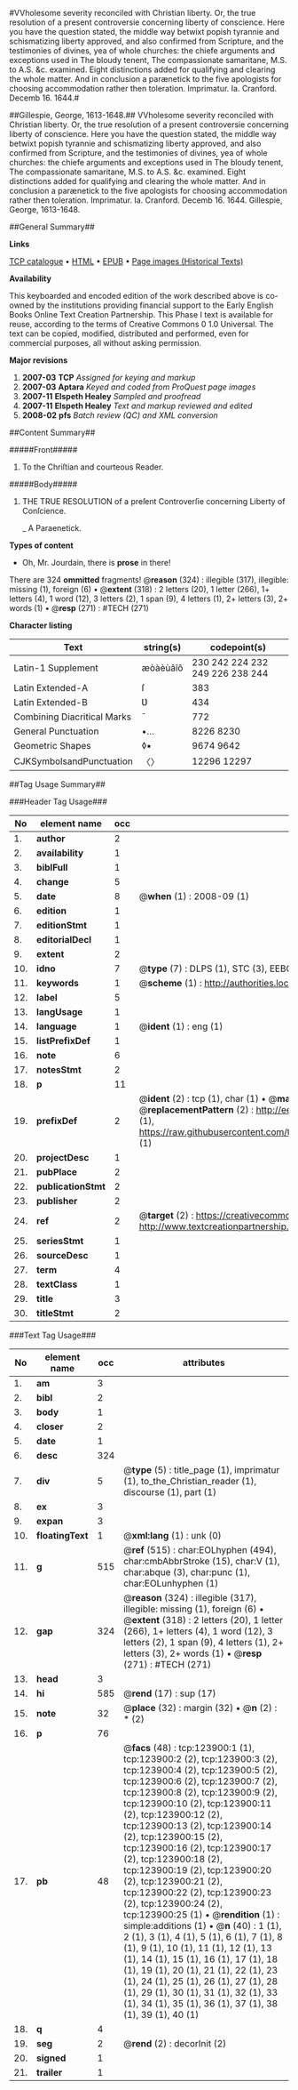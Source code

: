 #VVholesome severity reconciled with Christian liberty. Or, the true resolution of a present controversie concerning liberty of conscience. Here you have the question stated, the middle way betwixt popish tyrannie and schismatizing liberty approved, and also confirmed from Scripture, and the testimonies of divines, yea of whole churches: the chiefe arguments and exceptions used in The bloudy tenent, The compassionate samaritane, M.S. to A.S. &c. examined. Eight distinctions added for qualifying and clearing the whole matter. And in conclusion a parænetick to the five apologists for choosing accommodation rather then toleration. Imprimatur. Ia. Cranford. Decemb 16. 1644.#

##Gillespie, George, 1613-1648.##
VVholesome severity reconciled with Christian liberty. Or, the true resolution of a present controversie concerning liberty of conscience. Here you have the question stated, the middle way betwixt popish tyrannie and schismatizing liberty approved, and also confirmed from Scripture, and the testimonies of divines, yea of whole churches: the chiefe arguments and exceptions used in The bloudy tenent, The compassionate samaritane, M.S. to A.S. &c. examined. Eight distinctions added for qualifying and clearing the whole matter. And in conclusion a parænetick to the five apologists for choosing accommodation rather then toleration. Imprimatur. Ia. Cranford. Decemb 16. 1644.
Gillespie, George, 1613-1648.

##General Summary##

**Links**

[TCP catalogue](http://www.ota.ox.ac.uk/tcp/)  • 
[HTML](http://tei.it.ox.ac.uk/tcp/Texts-HTML/free/A86/A86009.html)  • 
[EPUB](http://tei.it.ox.ac.uk/tcp/Texts-EPUB/free/A86/A86009.epub) • 
[Page images (Historical Texts)](https://data.historicaltexts.jisc.ac.uk/view?pubId=eebo-99871489e&pageId=eebo-99871489e-123900-1)

**Availability**

This keyboarded and encoded edition of the
	       work described above is co-owned by the institutions
	       providing financial support to the Early English Books
	       Online Text Creation Partnership. This Phase I text is
	       available for reuse, according to the terms of Creative
	       Commons 0 1.0 Universal. The text can be copied,
	       modified, distributed and performed, even for
	       commercial purposes, all without asking permission.

**Major revisions**

1. __2007-03__ __TCP__ *Assigned for keying and markup*
1. __2007-03__ __Aptara__ *Keyed and coded from ProQuest page images*
1. __2007-11__ __Elspeth Healey__ *Sampled and proofread*
1. __2007-11__ __Elspeth Healey__ *Text and markup reviewed and edited*
1. __2008-02__ __pfs__ *Batch review (QC) and XML conversion*

##Content Summary##

#####Front#####

1. To the Chriſtian and courteous Reader.

#####Body#####

1. THE
TRUE RESOLUTION
of a preſent Controverſie concerning
Liberty of Conſcience.

    _ A Paraenetick.

**Types of content**

  * Oh, Mr. Jourdain, there is **prose** in there!

There are 324 **ommitted** fragments! 
 @__reason__ (324) : illegible (317), illegible: missing (1), foreign (6)  •  @__extent__ (318) : 2 letters (20), 1 letter (266), 1+ letters (4), 1 word (12), 3 letters (2), 1 span (9), 4 letters (1), 2+ letters (3), 2+ words (1)  •  @__resp__ (271) : #TECH (271)

**Character listing**


|Text|string(s)|codepoint(s)|
|---|---|---|
|Latin-1 Supplement|æòàèùâîô|230 242 224 232 249 226 238 244|
|Latin Extended-A|ſ|383|
|Latin Extended-B|Ʋ|434|
|Combining             Diacritical Marks|̄|772|
|General Punctuation|•…|8226 8230|
|Geometric Shapes|◊▪|9674 9642|
|CJKSymbolsandPunctuation|〈〉|12296 12297|

##Tag Usage Summary##

###Header Tag Usage###

|No|element name|occ|attributes|
|---|---|---|---|
|1.|__author__|2||
|2.|__availability__|1||
|3.|__biblFull__|1||
|4.|__change__|5||
|5.|__date__|8| @__when__ (1) : 2008-09 (1)|
|6.|__edition__|1||
|7.|__editionStmt__|1||
|8.|__editorialDecl__|1||
|9.|__extent__|2||
|10.|__idno__|7| @__type__ (7) : DLPS (1), STC (3), EEBO-CITATION (1), PROQUEST (1), VID (1)|
|11.|__keywords__|1| @__scheme__ (1) : http://authorities.loc.gov/ (1)|
|12.|__label__|5||
|13.|__langUsage__|1||
|14.|__language__|1| @__ident__ (1) : eng (1)|
|15.|__listPrefixDef__|1||
|16.|__note__|6||
|17.|__notesStmt__|2||
|18.|__p__|11||
|19.|__prefixDef__|2| @__ident__ (2) : tcp (1), char (1)  •  @__matchPattern__ (2) : ([0-9\-]+):([0-9IVX]+) (1), (.+) (1)  •  @__replacementPattern__ (2) : http://eebo.chadwyck.com/downloadtiff?vid=$1&page=$2 (1), https://raw.githubusercontent.com/textcreationpartnership/Texts/master/tcpchars.xml#$1 (1)|
|20.|__projectDesc__|1||
|21.|__pubPlace__|2||
|22.|__publicationStmt__|2||
|23.|__publisher__|2||
|24.|__ref__|2| @__target__ (2) : https://creativecommons.org/publicdomain/zero/1.0/ (1), http://www.textcreationpartnership.org/docs/. (1)|
|25.|__seriesStmt__|1||
|26.|__sourceDesc__|1||
|27.|__term__|4||
|28.|__textClass__|1||
|29.|__title__|3||
|30.|__titleStmt__|2||


###Text Tag Usage###

|No|element name|occ|attributes|
|---|---|---|---|
|1.|__am__|3||
|2.|__bibl__|2||
|3.|__body__|1||
|4.|__closer__|2||
|5.|__date__|1||
|6.|__desc__|324||
|7.|__div__|5| @__type__ (5) : title_page (1), imprimatur (1), to_the_Christian_reader (1), discourse (1), part (1)|
|8.|__ex__|3||
|9.|__expan__|3||
|10.|__floatingText__|1| @__xml:lang__ (1) : unk (0)|
|11.|__g__|515| @__ref__ (515) : char:EOLhyphen (494), char:cmbAbbrStroke (15), char:V (1), char:abque (3), char:punc (1), char:EOLunhyphen (1)|
|12.|__gap__|324| @__reason__ (324) : illegible (317), illegible: missing (1), foreign (6)  •  @__extent__ (318) : 2 letters (20), 1 letter (266), 1+ letters (4), 1 word (12), 3 letters (2), 1 span (9), 4 letters (1), 2+ letters (3), 2+ words (1)  •  @__resp__ (271) : #TECH (271)|
|13.|__head__|3||
|14.|__hi__|585| @__rend__ (17) : sup (17)|
|15.|__note__|32| @__place__ (32) : margin (32)  •  @__n__ (2) : * (2)|
|16.|__p__|76||
|17.|__pb__|48| @__facs__ (48) : tcp:123900:1 (1), tcp:123900:2 (2), tcp:123900:3 (2), tcp:123900:4 (2), tcp:123900:5 (2), tcp:123900:6 (2), tcp:123900:7 (2), tcp:123900:8 (2), tcp:123900:9 (2), tcp:123900:10 (2), tcp:123900:11 (2), tcp:123900:12 (2), tcp:123900:13 (2), tcp:123900:14 (2), tcp:123900:15 (2), tcp:123900:16 (2), tcp:123900:17 (2), tcp:123900:18 (2), tcp:123900:19 (2), tcp:123900:20 (2), tcp:123900:21 (2), tcp:123900:22 (2), tcp:123900:23 (2), tcp:123900:24 (2), tcp:123900:25 (1)  •  @__rendition__ (1) : simple:additions (1)  •  @__n__ (40) : 1 (1), 2 (1), 3 (1), 4 (1), 5 (1), 6 (1), 7 (1), 8 (1), 9 (1), 10 (1), 11 (1), 12 (1), 13 (1), 14 (1), 15 (1), 16 (1), 17 (1), 18 (1), 19 (1), 20 (1), 21 (1), 22 (1), 23 (1), 24 (1), 25 (1), 26 (1), 27 (1), 28 (1), 29 (1), 30 (1), 31 (1), 32 (1), 33 (1), 34 (1), 35 (1), 36 (1), 37 (1), 38 (1), 39 (1), 40 (1)|
|18.|__q__|4||
|19.|__seg__|2| @__rend__ (2) : decorInit (2)|
|20.|__signed__|1||
|21.|__trailer__|1||
